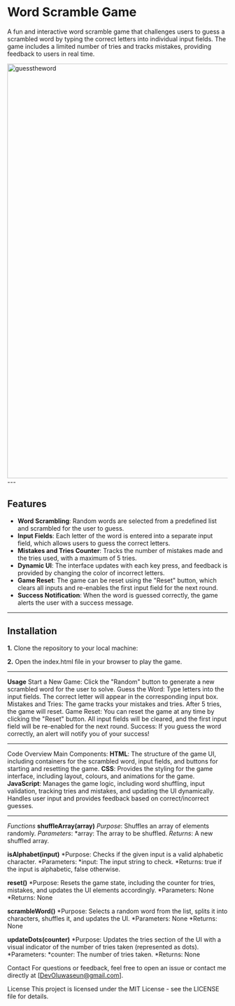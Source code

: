 # Word Scramble Game

A fun and interactive word scramble game that challenges users to guess a scrambled word by typing the correct letters into individual input fields. The game includes a limited number of tries and tracks mistakes, providing feedback to users in real time.

<img width="949" alt="guesstheword" src="https://github.com/user-attachments/assets/ab7ae7b3-310c-4b03-b825-b8333b0bfe28" />
---

## Features

- **Word Scrambling**: Random words are selected from a predefined list and scrambled for the user to guess.
- **Input Fields**: Each letter of the word is entered into a separate input field, which allows users to guess the correct letters.
- **Mistakes and Tries Counter**: Tracks the number of mistakes made and the tries used, with a maximum of 5 tries.
- **Dynamic UI**: The interface updates with each key press, and feedback is provided by changing the color of incorrect letters.
- **Game Reset**: The game can be reset using the "Reset" button, which clears all inputs and re-enables the first input field for the next round.
- **Success Notification**: When the word is guessed correctly, the game alerts the user with a success message.

---

## Installation

**1.** Clone the repository to your local machine:

**2.** Open the index.html file in your browser to play the game.

---

**Usage**
Start a New Game: Click the "Random" button to generate a new scrambled word for the user to solve.
Guess the Word: Type letters into the input fields. The correct letter will appear in the corresponding input box.
Mistakes and Tries: The game tracks your mistakes and tries. After 5 tries, the game will reset.
Game Reset: You can reset the game at any time by clicking the "Reset" button. All input fields will be cleared, and the first input field will be re-enabled for the next round.
Success: If you guess the word correctly, an alert will notify you of your success!

---
Code Overview
Main Components:
**HTML**: The structure of the game UI, including containers for the scrambled word, input fields, and buttons for starting and resetting the game.
**CSS**: Provides the styling for the game interface, including layout, colours, and animations for the game.
**JavaScript**: Manages the game logic, including word shuffling, input validation, tracking tries and mistakes, and updating the UI dynamically.
Handles user input and provides feedback based on correct/incorrect guesses.

---
*Functions*
**shuffleArray(array)**
  *Purpose*: Shuffles an array of elements randomly.
  *Parameters*:
      *array: The array to be shuffled.
  *Returns*: A new shuffled array.

**isAlphabet(input)**
  *Purpose: Checks if the given input is a valid alphabetic character.
  *Parameters:
      *input: The input string to check.
  *Returns: true if the input is alphabetic, false otherwise.
  
**reset()**
  *Purpose: Resets the game state, including the counter for tries, mistakes, and updates the UI elements accordingly.
  *Parameters: None
  *Returns: None

**scrambleWord()**
  *Purpose: Selects a random word from the list, splits it into characters, shuffles it, and updates the UI.
  *Parameters: None
  *Returns: None

**updateDots(counter)**
  *Purpose: Updates the tries section of the UI with a visual indicator of the number of tries taken (represented as dots).
  *Parameters:
  *counter: The number of tries taken.
  *Returns: None
  

Contact
For questions or feedback, feel free to open an issue or contact me directly at [DevOluwaseun@gmail.com].

License
This project is licensed under the MIT License - see the LICENSE file for details.


